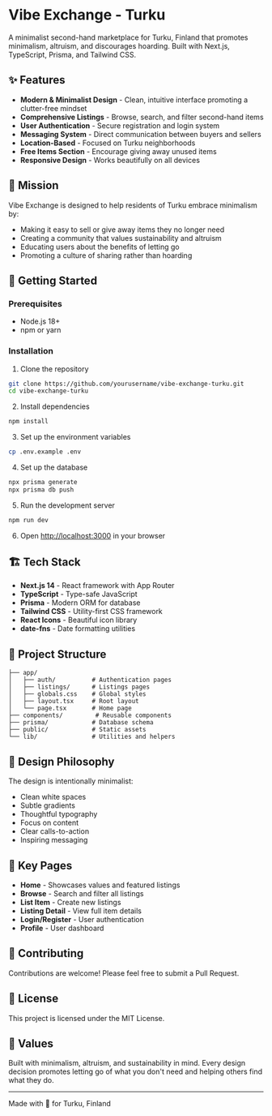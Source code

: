 # Vibe Exchange - Turku

A minimalist second-hand marketplace for Turku, Finland that promotes minimalism, altruism, and discourages hoarding. Built with Next.js, TypeScript, Prisma, and Tailwind CSS.

## ✨ Features

- **Modern & Minimalist Design** - Clean, intuitive interface promoting a clutter-free mindset
- **Comprehensive Listings** - Browse, search, and filter second-hand items
- **User Authentication** - Secure registration and login system
- **Messaging System** - Direct communication between buyers and sellers
- **Location-Based** - Focused on Turku neighborhoods
- **Free Items Section** - Encourage giving away unused items
- **Responsive Design** - Works beautifully on all devices

## 🎯 Mission

Vibe Exchange is designed to help residents of Turku embrace minimalism by:
- Making it easy to sell or give away items they no longer need
- Creating a community that values sustainability and altruism
- Educating users about the benefits of letting go
- Promoting a culture of sharing rather than hoarding

## 🚀 Getting Started

### Prerequisites

- Node.js 18+ 
- npm or yarn

### Installation

1. Clone the repository
```bash
git clone https://github.com/yourusername/vibe-exchange-turku.git
cd vibe-exchange-turku
```

2. Install dependencies
```bash
npm install
```

3. Set up the environment variables
```bash
cp .env.example .env
```

4. Set up the database
```bash
npx prisma generate
npx prisma db push
```

5. Run the development server
```bash
npm run dev
```

6. Open [http://localhost:3000](http://localhost:3000) in your browser

## 🏗️ Tech Stack

- **Next.js 14** - React framework with App Router
- **TypeScript** - Type-safe JavaScript
- **Prisma** - Modern ORM for database
- **Tailwind CSS** - Utility-first CSS framework
- **React Icons** - Beautiful icon library
- **date-fns** - Date formatting utilities

## 📁 Project Structure

```
├── app/
│   ├── auth/          # Authentication pages
│   ├── listings/      # Listings pages
│   ├── globals.css    # Global styles
│   ├── layout.tsx     # Root layout
│   └── page.tsx       # Home page
├── components/         # Reusable components
├── prisma/            # Database schema
├── public/            # Static assets
└── lib/               # Utilities and helpers
```

## 🎨 Design Philosophy

The design is intentionally minimalist:
- Clean white spaces
- Subtle gradients
- Thoughtful typography
- Focus on content
- Clear calls-to-action
- Inspiring messaging

## 📱 Key Pages

- **Home** - Showcases values and featured listings
- **Browse** - Search and filter all listings
- **List Item** - Create new listings
- **Listing Detail** - View full item details
- **Login/Register** - User authentication
- **Profile** - User dashboard

## 🤝 Contributing

Contributions are welcome! Please feel free to submit a Pull Request.

## 📄 License

This project is licensed under the MIT License.

## 💚 Values

Built with minimalism, altruism, and sustainability in mind. Every design decision promotes letting go of what you don't need and helping others find what they do.

---

Made with 💚 for Turku, Finland

